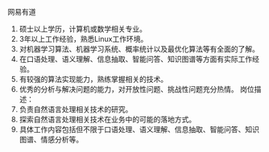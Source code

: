 网易有道

1. 硕士以上学历，计算机或数学相关专业。
2. 3年以上工作经验，熟悉Linux工作环境。
3. 对机器学习算法、机器学习系统、概率统计以及最优化算法等有全面的了解。
4. 在口语处理、语义理解、信息抽取、智能问答、知识图谱等方面有实际工作经验。
5. 有较强的算法实现能力，熟练掌握相关的技术。
6. 优秀的分析与解决问题的能力，对开放性问题、挑战性问题充分热情。 岗位描述：
1. 负责自然语言处理相关技术的研究。
2. 探索自然语言处理相关技术在业务中的可能的落地方式。
3. 具体工作内容包括但不限于口语处理、语义理解、信息抽取、智能问答、知识图谱、情感分析等。
